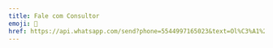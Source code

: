 ```yaml
---
title: Fale com Consultor
emoji: 📲
href: https://api.whatsapp.com/send?phone=5544997165023&text=Ol%C3%A1%20tenho%20interesse%20em%20fazer%20meu%20neg%C3%B3cio%20decolar
---
```

